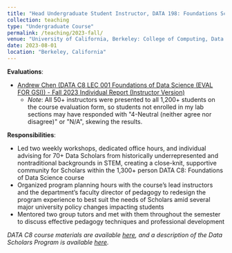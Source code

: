 ```yaml
---
title: "Head Undergraduate Student Instructor, DATA 198: Foundations Scholars (_Fall 2023_)"
collection: teaching
type: "Undergraduate Course"
permalink: /teaching/2023-fall/
venue: "University of California, Berkeley: College of Computing, Data Science, and Society (CDSS)"
date: 2023-08-01
location: "Berkeley, California"
---
```

__Evaluations__:
- [Andrew Chen (DATA C8 LEC 001 Foundations of Data Science (EVAL FOR GSI)) - Fall 2023 Individual Report (Instructor Version)](https://drive.google.com/file/d/1E9dxXvRNoXIfRy2HeqWnIYaRXPJb5HuK/view?usp=drive_link)
  - _Note_: All 50+ instructors were presented to all 1,200+ students on the course evaluation form, so students not enrolled in my lab sections may have responded with "4-Neutral (neither agree nor disagree)" or "N/A", skewing the results.

__Responsibilities__:
- Led two weekly workshops, dedicated office hours, and individual advising for 70+ Data Scholars from historically underrepresented and nontraditional backgrounds in STEM, creating a close-knit, supportive community for Scholars within the 1,300+ person DATA C8: Foundations of Data Science course
- Organized program planning hours with the course’s lead instructors and the department’s faculty director of pedagogy to redesign the program experience to best suit the needs of Scholars amid several major university policy changes impacting students
- Mentored two group tutors and met with them throughout the semester to discuss effective pedagogy techniques and professional development

_DATA C8 course materials are available [here](http://www.data8.org/fa23/), and a description of the Data Scholars Program is available [here](https://data.berkeley.edu/academics/campus-resources/data-scholars)._
